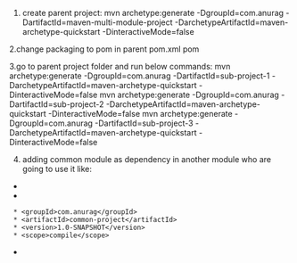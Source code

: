 1. create parent project:
  mvn archetype:generate -DgroupId=com.anurag -DartifactId=maven-multi-module-project -DarchetypeArtifactId=maven-archetype-quickstart -DinteractiveMode=false

2.change packaging to pom in parent pom.xml
  <packaging>pom</packaging>
 
3.go to parent project folder and run below commands:
  mvn archetype:generate -DgroupId=com.anurag -DartifactId=sub-project-1 -DarchetypeArtifactId=maven-archetype-quickstart -DinteractiveMode=false
  mvn archetype:generate -DgroupId=com.anurag -DartifactId=sub-project-2 -DarchetypeArtifactId=maven-archetype-quickstart -DinteractiveMode=false
  mvn archetype:generate -DgroupId=com.anurag -DartifactId=sub-project-3 -DarchetypeArtifactId=maven-archetype-quickstart -DinteractiveMode=false
  
4. adding common module as dependency in another module who are going to use it like:
  * <!--adding dependency on another module in project-->
   *  <dependency>
     * <groupId>com.anurag</groupId>
     * <artifactId>common-project</artifactId>
     * <version>1.0-SNAPSHOT</version>
     * <scope>compile</scope>
   * </dependency>